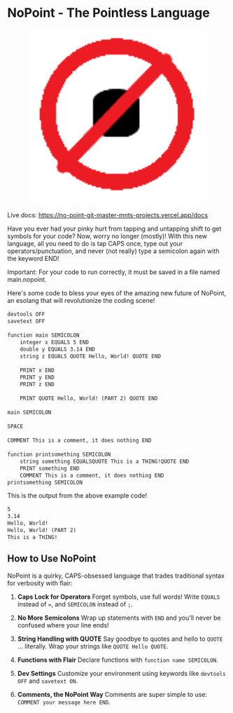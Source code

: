 # NoPoint - The Pointless Language

<div align="center">
   <img src="./DOCS/nopoint-docs/public/DOCS/imgs/NoPoint.png" alt="NoPoint Logo" width="400">
</div>

Live docs: https://no-point-git-master-mnts-projects.vercel.app/docs

Have you ever had your pinky hurt from tapping and untapping shift to get symbols for your code? Now, worry no longer (mostly)! With this new language, all you need to do is tap CAPS once, type out your operators/punctuation, and never (not really) type a semicolon again with the keyword END!

Important: For your code to run correctly, it must be saved in a file named main.nopoint.

Here's some code to bless your eyes of the amazing new future of NoPoint, an esolang that will revolutionize the coding scene!

```
devtools OFF
savetext OFF

function main SEMICOLON
    integer x EQUALS 5 END
    double y EQUALS 3.14 END
    string z EQUALS QUOTE Hello, World! QUOTE END

    PRINT x END
    PRINT y END
    PRINT z END

    PRINT QUOTE Hello, World! (PART 2) QUOTE END

main SEMICOLON

SPACE

COMMENT This is a comment, it does nothing END

function printsomething SEMICOLON
    string something EQUALSQUOTE This is a THING!QUOTE END
    PRINT something END
    COMMENT This is a comment, it does nothing END
printsomething SEMICOLON
```
This is the output from the above example code!

```
5
3.14
Hello, World!
Hello, World! (PART 2)
This is a THING!
```


## How to Use NoPoint

NoPoint is a quirky, CAPS-obsessed language that trades traditional syntax for verbosity with flair:

1. **Caps Lock for Operators**
   Forget symbols, use full words! Write `EQUALS` instead of `=`, and `SEMICOLON` instead of `;`.

2. **No More Semicolons**
   Wrap up statements with `END` and you'll never be confused where your line ends!

3. **String Handling with QUOTE**
   Say goodbye to quotes and hello to `QUOTE` … literally. Wrap your strings like `QUOTE Hello QUOTE`.

4. **Functions with Flair**
   Declare functions with `function name SEMICOLON`.

5. **Dev Settings**
   Customize your environment using keywords like `devtools OFF` and `savetext ON`.

6. **Comments, the NoPoint Way**
   Comments are super simple to use: `COMMENT your message here END`.

   <!-- ## TODO List for NoPoint

   - [ ] Add support for conditional statements (e.g., `IF`, `ELSE`, etc).
   - [ ] Implement loops (e.g., `WHILE`, `FOR`, `ENDLOOP`).
   - [X] Add BOOLEAN type
   - [ ] Write a comprehensive user guide with examples.
   - [ ] Add error handling and debugging tools.
   - [ ] Add a playground on the docs webpage.
   - [X] Add built in constants (e.g., PI, EULER)
   - [ ] Add more environment tools (a gui showing a searchable srollable / travelable variable trees and function trees?!?!!?)
 -->

